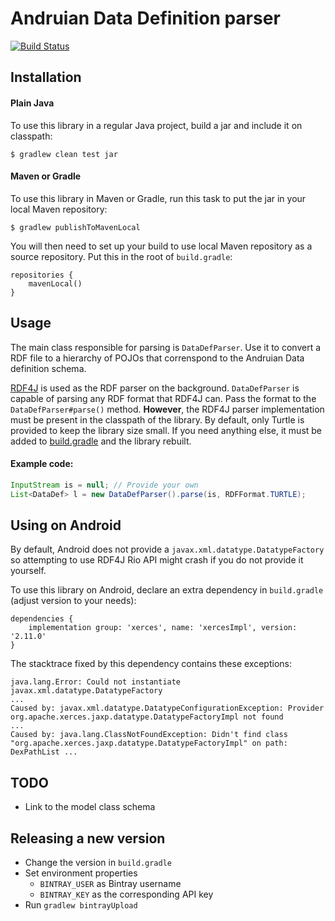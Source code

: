 # Andruian Data Definition parser

[![Build Status](https://travis-ci.org/andruian/ddfparser.svg?branch=master)](https://travis-ci.org/andruian/ddfparser)

## Installation
#### Plain Java
To use this library in a regular Java project, build a jar and include it on classpath: 
```
$ gradlew clean test jar
```
#### Maven or Gradle
To use this library in Maven or Gradle, run this task to put the jar in your local Maven repository:
```
$ gradlew publishToMavenLocal
```
You will then need to set up your build to use local Maven repository as a source repository. Put this in the root
of `build.gradle`:
```
repositories {
    mavenLocal()
}
```

## Usage

The main class responsible for parsing is `DataDefParser`. Use it to convert a RDF file to a hierarchy of 
POJOs that correnspond to the Andruian Data definition schema.

[RDF4J](http://rdf4j.org/) is used as the RDF parser on the background. `DataDefParser` is capable of parsing any 
RDF format that RDF4J can. Pass the format to the `DataDefParser#parse()` method. **However**, the RDF4J parser 
implementation must be present in the classpath of the library. By default, only Turtle is provided to keep the
library size small. If you need anything else, it must be added to [build.gradle](build.gradle) and the library 
rebuilt. 

#### Example code:
```java
InputStream is = null; // Provide your own
List<DataDef> l = new DataDefParser().parse(is, RDFFormat.TURTLE);      
```

## Using on Android

By default, Android does not provide a `javax.xml.datatype.DatatypeFactory` so attempting to use
RDF4J Rio API might crash if you do not provide it yourself.

To use this library on Android, declare an extra dependency in `build.gradle` (adjust version 
to your needs):

```
dependencies {
    implementation group: 'xerces', name: 'xercesImpl', version: '2.11.0'
}
```

The stacktrace fixed by this dependency contains these exceptions:
```
java.lang.Error: Could not instantiate javax.xml.datatype.DatatypeFactory
...
Caused by: javax.xml.datatype.DatatypeConfigurationException: Provider org.apache.xerces.jaxp.datatype.DatatypeFactoryImpl not found
...
Caused by: java.lang.ClassNotFoundException: Didn't find class "org.apache.xerces.jaxp.datatype.DatatypeFactoryImpl" on path: DexPathList ...
```

## TODO
- Link to the model class schema

## Releasing a new version
- Change the version in `build.gradle`
- Set environment properties 
    - `BINTRAY_USER` as Bintray username
    - `BINTRAY_KEY` as the corresponding API key
- Run `gradlew bintrayUpload`
